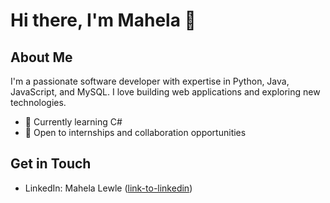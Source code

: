 # Hi there, I'm Mahela 👋

## About Me
I'm a passionate software developer with expertise in Python, Java, JavaScript, and MySQL. I love building web applications and exploring new technologies.

- 🌱 Currently learning C#
- 💼 Open to internships and collaboration opportunities


## Get in Touch
- LinkedIn: Mahela Lewle ([link-to-linkedin](https://www.linkedin.com/in/mahelashewonlewle/))
